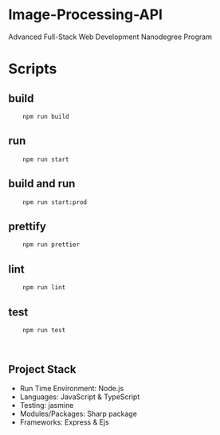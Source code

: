 # Image-Processing-API

Advanced Full-Stack Web Development Nanodegree Program

# Scripts

## build

```
    npm run build
```

## run

```
    npm run start
```

## build and run

```
    npm run start:prod
```

## prettify

```
    npm run prettier
```

## lint

```
    npm run lint
```

## test

```
    npm run test
```

##

```

```


## Project Stack
- Run Time Environment: Node.js
- Languages: JavaScript & TypeScript
- Testing: jasmine
- Modules/Packages: Sharp package
- Frameworks: Express & Ejs
